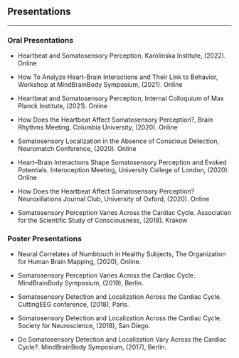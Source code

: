 [](#Presentations)
## **Presentations**
***

### Oral Presentations

- Heartbeat and Somatosensory Perception, Karolinska Institute, (2022). Online

- How To Analyze Heart-Brain Interactions and Their Link to Behavior, Workshop at MindBrainBody Symposium, (2021). Online

-	Heartbeat and Somatosensory Perception, Internal Colloquium of Max Planck Institute, (2021). Online

-	How Does the Heartbeat Affect Somatosensory Perception?, Brain Rhythms Meeting, Columbia University, (2020). Online

-	Somatosensory Localization in the Absence of Conscious Detection, Neuromatch Conference, (2020). Online

-	Heart–Brain Interactions Shape Somatosensory Perception and Evoked Potentials. Interoception Meeting, University College of London, (2020). Online

-	How Does the Heartbeat Affect Somatosensory Perception? Neuroxillations Journal Club, University of Oxford, (2020). Online

-	Somatosensory Perception Varies Across the Cardiac Cycle. Association for the Scientific Study of Consciousness, (2018). Krakow


### Poster Presentations

- Neural Correlates of Numbtouch in Healthy Subjects, The Organization for Human Brain Mapping, (2020), Online.

-	Somatosensory Perception Varies Across the Cardiac Cycle. MindBrainBody Symposium, (2019), Berlin.

-	Somatosensory Detection and Localization Across the Cardiac Cycle. CuttingEEG conference, (2018), Paris.

-	Somatosensory Detection and Localization Across the Cardiac Cycle. Society for Neuroscience, (2018), San Diego.

-	Do Somatosensory Detection and Localization Vary Across the Cardiac Cycle?. MindBrainBody Symposium, (2017), Berlin.
